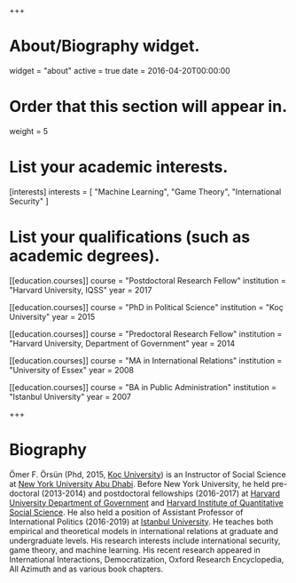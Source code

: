 +++
# About/Biography widget.
widget = "about"
active = true
date = 2016-04-20T00:00:00

# Order that this section will appear in.
weight = 5

# List your academic interests.
[interests]
  interests = [
    "Machine Learning",
    "Game Theory",
    "International Security"
  ]

# List your qualifications (such as academic degrees).

[[education.courses]]
  course = "Postdoctoral Research Fellow"
  institution = "Harvard University, IQSS"
  year = 2017

[[education.courses]]
  course = "PhD in Political Science"
  institution = "Koç University"
  year = 2015

[[education.courses]]
  course = "Predoctoral Research Fellow"
  institution = "Harvard University, Department of Government"
  year = 2014

[[education.courses]]
  course = "MA in International Relations"
  institution = "University of Essex"
  year = 2008

[[education.courses]]
  course = "BA in Public Administration"
  institution = "Istanbul University"
  year = 2007
 
+++

# Biography

Ömer F. Örsün (Phd, 2015, [Koç University](https://www.ku.edu.tr)) is an Instructor of Social Science at [New York University Abu Dhabi](https://nyuad.nyu.edu/en/). Before New York University, he held pre-doctoral (2013-2014) and postdoctoral fellowships (2016-2017) at [Harvard University Department of Government](https://gov.harvard.edu/) and [Harvard Institute of Quantitative Social Science](https://www.iq.harvard.edu/). He also held a position of Assistant Professor of International Politics (2016-2019) at [Istanbul University](https://www.istanbul.edu.tr). He teaches both empirical and theoretical models in international relations at graduate and undergraduate levels. His research interests include international security, game theory, and machine learning. His recent research appeared in International Interactions, Democratization, Oxford Research Encyclopedia, All Azimuth and as various book chapters.


